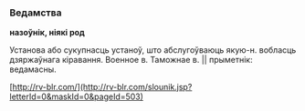 ### Ведамства
**назоўнік, ніякі род**

Установа або сукупнасць устаноў, што абслугоўваюць якую-н. вобласць дзяржаўнага кіравання. Военное в. Таможнае в. || прыметнік: ведамасны.

<a rel="author">[http://rv-blr.com/](http://rv-blr.com/slounik.jsp?letterId=0&maskId=0&pageId=503)</a>
